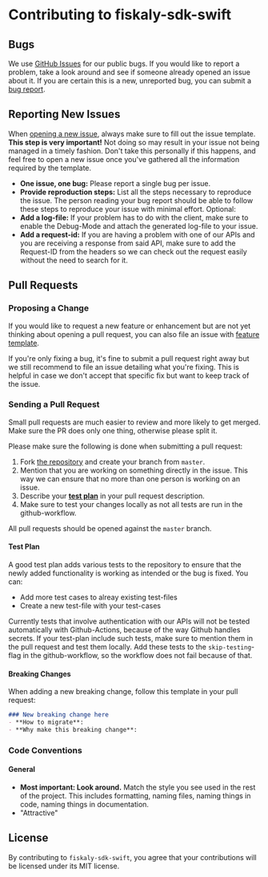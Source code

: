 # Contributing to fiskaly-sdk-swift

## Bugs

We use [GitHub Issues](https://github.com/fiskaly/fiskaly-sdk-swift/issues) for our public bugs. If you would like to report a problem, take a look around and see if someone already opened an issue about it. If you are certain this is a new, unreported bug, you can submit a [bug report](#reporting-new-issues).

## Reporting New Issues

When [opening a new issue](https://github.com/fiskaly/fiskaly-sdk-swift/issues/new/choose), always make sure to fill out the issue template. **This step is very important!** Not doing so may result in your issue not being managed in a timely fashion. Don't take this personally if this happens, and feel free to open a new issue once you've gathered all the information required by the template.

- **One issue, one bug:** Please report a single bug per issue.
- **Provide reproduction steps:** List all the steps necessary to reproduce the issue. The person reading your bug report should be able to follow these steps to reproduce your issue with minimal effort.
Optional:
- **Add a log-file:** If your problem has to do with the client, make sure to enable the Debug-Mode and attach the generated log-file to your issue.
- **Add a request-id:** If you are having a problem with one of our APIs and you are receiving a response from said API, make sure to add the Request-ID from the headers so we can check out the request easily without the need to search for it.

## Pull Requests

### Proposing a Change

If you would like to request a new feature or enhancement but are not yet thinking about opening a pull request, you can also file an issue with [feature template](https://github.com/fiskaly/fiskaly-sdk-swift/issues/new?template=feature.md).

If you're only fixing a bug, it's fine to submit a pull request right away but we still recommend to file an issue detailing what you're fixing. This is helpful in case we don't accept that specific fix but want to keep track of the issue.

### Sending a Pull Request

Small pull requests are much easier to review and more likely to get merged. Make sure the PR does only one thing, otherwise please split it.

Please make sure the following is done when submitting a pull request:

1. Fork [the repository](https://github.com/fiskaly/fiskaly-sdk-swift) and create your branch from `master`.
2. Mention that you are working on something directly in the issue. This way we can ensure that no more than one person is working on an issue.
3. Describe your [**test plan**](#test-plan) in your pull request description. 
4. Make sure to test your changes locally as not all tests are run in the github-workflow.

All pull requests should be opened against the `master` branch.

#### Test Plan

A good test plan adds various tests to the repository to ensure that the newly added functionality is working as intended or the bug is fixed. You can: 
- Add more test cases to alreay existing test-files
- Create a new test-file with your test-cases

Currently tests that involve authentication with our APIs will not be tested automatically with Github-Actions, because of the way Github handles secrets. If your test-plan include such tests, make sure to mention them in the pull request and test them locally. 
Add these tests to the `skip-testing`-flag in the github-workflow, so the workflow does not fail because of that.

#### Breaking Changes

When adding a new breaking change, follow this template in your pull request:

```md
### New breaking change here
- **How to migrate**:
- **Why make this breaking change**:
```

### Code Conventions

#### General

- **Most important: Look around.** Match the style you see used in the rest of the project. This includes formatting, naming files, naming things in code, naming things in documentation.
- "Attractive"

## License

By contributing to `fiskaly-sdk-swift`, you agree that your contributions will be licensed under its MIT license.